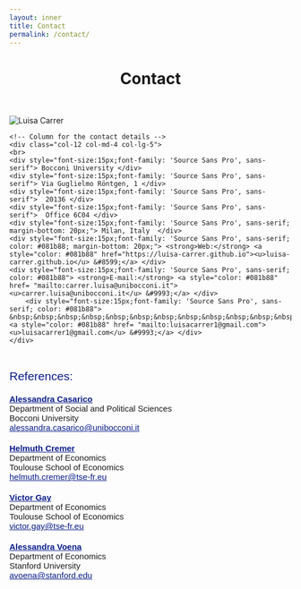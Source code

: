 ```yaml
---
layout: inner
title: Contact
permalink: /contact/
---
```


<head>
<link rel="shortcut icon" type="image/png" href="/favicon2.png">
</head>

# <center> Contact </center>

<p>&nbsp;
</p>

<div class="row">
    <!-- Column for the figure -->
    <div class="col-12 col-md-8 col-lg-7">
        <img src="{{ site.baseurl }}/Milan_horizontal.jpg" alt="Luisa Carrer" class="img-fluid" style="max-width: 100%;">
    </div>
    
    <!-- Column for the contact details -->
    <div class="col-12 col-md-4 col-lg-5">
    <br>
    <div style="font-size:15px;font-family: 'Source Sans Pro', sans-serif"> Bocconi University </div>
    <div style="font-size:15px;font-family: 'Source Sans Pro', sans-serif"> Via Guglielmo Röntgen, 1 </div>
    <div style="font-size:15px;font-family: 'Source Sans Pro', sans-serif">  20136 </div>
    <div style="font-size:15px;font-family: 'Source Sans Pro', sans-serif">  Office 6C04 </div>
    <div style="font-size:15px;font-family: 'Source Sans Pro', sans-serif; margin-bottom: 20px;"> Milan, Italy  </div>
    <div style="font-size:15px;font-family: 'Source Sans Pro', sans-serif; color: #081b88; margin-bottom: 20px;"> <strong>Web:</strong> <a style="color: #081b88" href="https://luisa-carrer.github.io"><u>luisa-carrer.github.io</u> &#8599;</a> </div>
    <div style="font-size:15px;font-family: 'Source Sans Pro', sans-serif; color: #081b88"> <strong>E-mail:</strong> <a style="color: #081b88" href= "mailto:carrer.luisa@unibocconi.it"><u>carrer.luisa@unibocconi.it</u> &#9993;</a> </div>
        <div style="font-size:15px;font-family: 'Source Sans Pro', sans-serif; color: #081b88"> &nbsp;&nbsp;&nbsp;&nbsp;&nbsp;&nbsp;&nbsp;&nbsp;&nbsp;&nbsp;&nbsp;&nbsp;&nbsp;&nbsp;&nbsp;&nbsp; <a style="color: #081b88" href= "mailto:luisacarrer1@gmail.com"><u>luisacarrer1@gmail.com</u> &#9993;</a> </div>
    </div>
</div>

<p>&nbsp;
</p>

<div style="; font-size: 21px; font-family: 'Source Sans Pro', sans-serif; color: #081b88;">References:</div>

<div class="row">
    <div class="col-12 col-md-3 mb-sm-3" style="font-size:15px;font-family: 'Source Sans Pro', sans-serif; margin-top: 20px;">
        <strong><a style="color: #081b88" href="https://faculty.unibocconi.it/alessandracasarico/" target="_blank"><u>Alessandra Casarico</u></a></strong>
        <br>Department of Social and Political Sciences
        <br>Bocconi University
        <br><a style="color: #081b88" href="mailto:alessandra.casarico@unibocconi.it"><u>alessandra.casarico@unibocconi.it</u></a>
    </div>
    <div class="col-12 col-md-3 mb-sm-3" style="font-size:15px;font-family: 'Source Sans Pro', sans-serif; margin-top: 20px;">
        <strong><a style="color: #081b88" href="https://www.tse-fr.eu/people/helmuth-cremer" target="_blank"><u>Helmuth Cremer</u></a></strong>
        <br>Department of Economics
        <br>Toulouse School of Economics
        <br><a style="color: #081b88" href="mailto:helmuth.cremer@tse-fr.eu"><u>helmuth.cremer@tse-fr.eu</u></a>
    </div>
    <div class="col-12 col-md-3 mb-sm-3" style="font-size:15px;font-family: 'Source Sans Pro', sans-serif; margin-top: 20px;">
        <strong><a style="color: #081b88" href="https://victorgay.netlify.app/" target="_blank"><u>Victor Gay</u></a></strong>
        <br>Department of Economics
        <br>Toulouse School of Economics
        <br><a style="color: #081b88" href="mailto:victor.gay@tse-fr.eu"><u>victor.gay@tse-fr.eu</u></a>
    </div>
        <div class="col-12 col-md-3 mb-sm-3" style="font-size:15px;font-family: 'Source Sans Pro', sans-serif; margin-top: 20px;">
        <strong><a style="color: #081b88" href="https://avoena.people.stanford.edu/" target="_blank"><u>Alessandra Voena</u></a></strong>
        <br>Department of Economics
        <br>Stanford University
        <br><a style="color: #081b88" href="mailto:avoena@stanford.edu"><u>avoena@stanford.edu</u></a>
    </div>
</div>










